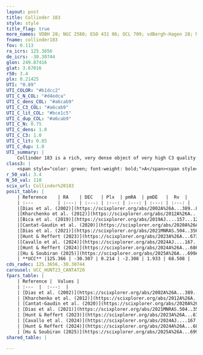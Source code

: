 ```yaml
---
layout: post
title: Collinder 183
style: style
title_flag: true
more_names: VDBH 28; NGC 2580; ESO 431 06; OCL 709; vdBergh-Hagen 28; MWSC 1476
fname: collinder183
fov: 0.113
ra_icrs: 125.3656
de_icrs: -30.30744
glon: 249.87416
glat: 3.67016
r50: 3.4
plx: 0.21425
UTI: "0.89"
UTI_COLOR: "#b1dcc2"
UTI_C_N_COL: "#d4edca"
UTI_C_dens_COL: "#a6cab9"
UTI_C_C3_COL: "#a6cab9"
UTI_C_lit_COL: "#bce1c5"
UTI_C_dup_COL: "#a6cab9"
UTI_C_N: 0.75
UTI_C_dens: 1.0
UTI_C_C3: 1.0
UTI_C_lit: 0.85
UTI_C_dup: 1.0
UTI_summary: |
    Collinder 183 is a rich, very dense object of very high C3 quality. It is well-studied in the literature.
class3: |
    <span style="color: green; font-weight: bold;">A</span><span style="color: green; font-weight: bold;">A</span>
r_50_val: 3.4
N_50_val: 110
scix_url: Collinder%20183
posit_table: |
    | Reference    | RA    | DEC   | Plx  | pmRA  | pmDE   |  Rv  |
    | :---         | :---: | :---: | :---: | :---: | :---: | :---: |
    |[Dias et al. (2002)](https://scixplorer.org/abs/2002A%26A...389..871D) | 125.367 | -30.3 | -- | -1.41 | 2.63 | -- |
    |[Kharchenko et al. (2012)](https://scixplorer.org/abs/2012A%26A...543A.156K) | 125.377 | -30.295 | -- | -3.83 | 1.16 | -- |
    |[Bica et al. (2019)](https://scixplorer.org/abs/2019AJ....157...12B) | 125.371 | -30.296 | -- | -- | -- | -- |
    |[Cantat-Gaudin et al. (2020)](https://scixplorer.org/abs/2020A%26A...640A...1C) | 125.371 | -30.306 | 0.194 | -2.307 | 1.91 | -- |
    |[Dias et al. (2021)](https://scixplorer.org/abs/2021MNRAS.504..356D) | 125.367 | -30.305 | 0.196 | -2.293 | 1.898 | 66.704 |
    |[Hunt & Reffert (2023)](https://scixplorer.org/abs/2023A%26A...673A.114H) | 125.369 | -30.305 | 0.222 | -2.302 | 1.942 | 68.005 |
    |[Cavallo et al. (2024)](https://scixplorer.org/abs/2024AJ....167...12C) | 125.361 | -30.312 | 0.224 | -- | -- | -- |
    |[Hunt & Reffert (2024)](https://scixplorer.org/abs/2024A%26A...686A..42H) | 125.369 | -30.305 | 0.222 | -2.302 | 1.942 | 68.005 |
    |[Hu & Soubiran (2025)](https://scixplorer.org/abs/2025A%26A...699A.246H) | 125.361 | -30.312 | -- | -- | -- | -- |
    | **UCC** |125.366 | -30.307 | 0.214 | -2.308 | 1.933 | 68.508 | 
cds_radec: 125.3656,-30.30744
carousel: UCC_HUNT23_CANTAT20
fpars_table: |
    | Reference |  Values |
    | :---  |  :---:  |
    | [Dias et al. (2002)](https://scixplorer.org/abs/2002A%26A...389..871D) | `E(B-V)=0.28, Dist=4000.0, Age=8.2` |
    | [Kharchenko et al. (2012)](https://scixplorer.org/abs/2012A%26A...543A.156K) | `e_bv=0.237, distance=5067, log_age=8.4` |
    | [Cantat-Gaudin et al. (2020)](https://scixplorer.org/abs/2020A%26A...640A...1C) | `AVNN=0.32, DMNN=13.09, AgeNN=8.73` |
    | [Dias et al. (2021)](https://scixplorer.org/abs/2021MNRAS.504..356D) | `Av=0.583, Dist=3913, logage=8.742, [Fe/H]=-0.131` |
    | [Hunt & Reffert (2023)](https://scixplorer.org/abs/2023A%26A...673A.114H) | `AV50=0.229, diffAV50=1.171, MOD50=13.077, logAge50=8.956` |
    | [Cavallo et al. (2024)](https://scixplorer.org/abs/2024AJ....167...12C) | `AV50=0.95, dMod50=12.19, logAge50=8.87, [Fe/H]50=-0.89` |
    | [Hunt & Reffert (2024)](https://scixplorer.org/abs/2024A%26A...686A..42H) | `MassJ=746.093` |
    | [Hu & Soubiran (2025)](https://scixplorer.org/abs/2025A%26A...699A.246H) | `MA22=-0.29, MA23f=-0.47, MA23g=-0.32, MZ23=-0.4, MK24=-0.34, MF24=-0.31` |
shared_table: |
    
---
```

